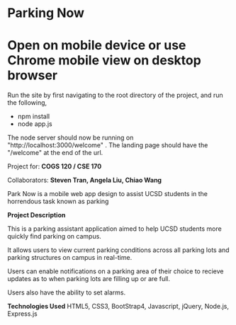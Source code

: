 # Parking Now

# Open on mobile device or use Chrome mobile view on desktop browser
Run the site by first navigating to the root directory of the project, and run the following,

- npm install
- node app.js

The node server should now be running on "http://localhost:3000/welcome" . 
The landing page should have the "/welcome" at the end of the url.



Project for: **COGS 120 / CSE 170**

Collaborators: **Steven Tran, Angela Liu, Chiao Wang**

Park Now is a mobile web app design to assist UCSD students in the horrendous task known as parking

**Project Description**

This is a parking assistant application aimed to help UCSD students more quickly find 
parking on campus.

It allows users to view current parking conditions across all parking lots and 
parking structures on campus in real-time.

Users can enable notifications on a parking area of their choice to recieve updates
as to when parking lots are filling up or are full. 

Users also have the ability to set alarms.


**Technologies Used**
HTML5, CSS3, BootStrap4, Javascript, jQuery, Node.js, Express.js
